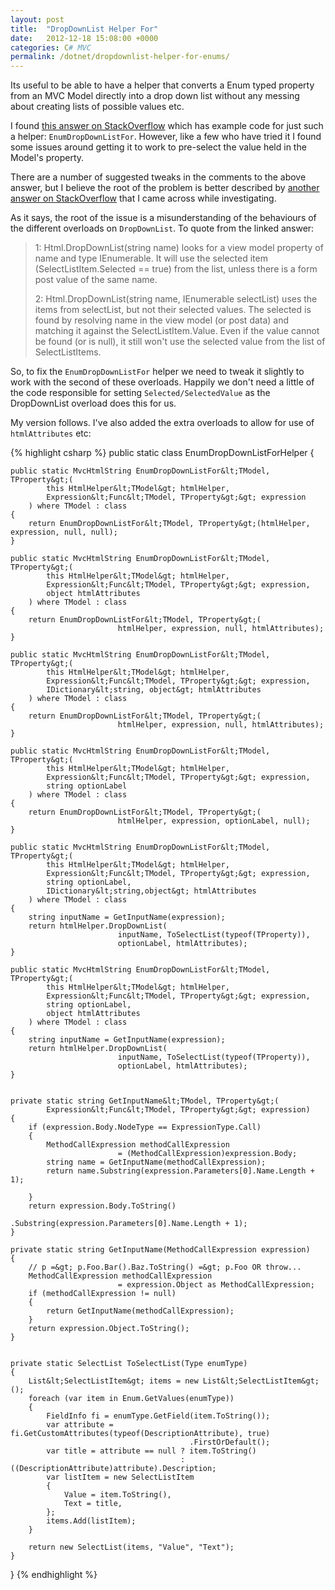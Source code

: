 ```yaml
---
layout: post
title:  "DropDownList Helper For"
date:   2012-12-18 15:08:00 +0000
categories: C# MVC
permalink: /dotnet/dropdownlist-helper-for-enums/
---
```


Its useful to be able to have a helper that converts a Enum typed property from an MVC Model directly into a drop down list without any messing about creating lists of possible values etc.

I found [this answer on StackOverflow](http://stackoverflow.com/a/4656800/592111) which has example code for just such a helper: `EnumDropDownListFor`. However, like a few who have tried it I found some issues around getting it to work to pre-select the value held in the Model's property.

There are a number of suggested tweaks in the comments to the above answer, but I believe the root of the problem is better described by [another answer on StackOverflow](http://stackoverflow.com/a/2410614/592111) that I came across while investigating.

As it says, the root of the issue is a misunderstanding of the behaviours of the different overloads on `DropDownList`. To quote from the linked answer:

> 1: Html.DropDownList(string name) looks for a view model property of name and type IEnumerable<selectlistitem>. It will use the selected item (SelectListItem.Selected == true) from the list, unless there is a form post value of the same name.</selectlistitem>
>
> 2: Html.DropDownList(string name, IEnumerable<selectlistitem> selectList) uses the items from selectList, but not their selected values. The selected is found by resolving name in the view model (or post data) and matching it against the SelectListItem.Value. Even if the value cannot be found (or is null), it still won't use the selected value from the list of SelectListItems.</selectlistitem>

So, to fix the `EnumDropDownListFor` helper we need to tweak it slightly to work with the second of these overloads. Happily we don't need a little of the code responsible for setting `Selected/SelectedValue` as the DropDownList overload does this for us.

My version follows. I've also added the extra overloads to allow for use of `htmlAttributes` etc:

{% highlight csharp %}
public static class EnumDropDownListForHelper
{

    public static MvcHtmlString EnumDropDownListFor&lt;TModel, TProperty&gt;(
            this HtmlHelper&lt;TModel&gt; htmlHelper, 
            Expression&lt;Func&lt;TModel, TProperty&gt;&gt; expression
        ) where TModel : class
    {
        return EnumDropDownListFor&lt;TModel, TProperty&gt;(htmlHelper, expression, null, null);
    }

    public static MvcHtmlString EnumDropDownListFor&lt;TModel, TProperty&gt;(
            this HtmlHelper&lt;TModel&gt; htmlHelper, 
            Expression&lt;Func&lt;TModel, TProperty&gt;&gt; expression, 
            object htmlAttributes
        ) where TModel : class
    {
        return EnumDropDownListFor&lt;TModel, TProperty&gt;(
                            htmlHelper, expression, null, htmlAttributes);
    }

    public static MvcHtmlString EnumDropDownListFor&lt;TModel, TProperty&gt;(
            this HtmlHelper&lt;TModel&gt; htmlHelper, 
            Expression&lt;Func&lt;TModel, TProperty&gt;&gt; expression, 
            IDictionary&lt;string, object&gt; htmlAttributes
        ) where TModel : class
    {
        return EnumDropDownListFor&lt;TModel, TProperty&gt;(
                            htmlHelper, expression, null, htmlAttributes);
    }

    public static MvcHtmlString EnumDropDownListFor&lt;TModel, TProperty&gt;(
            this HtmlHelper&lt;TModel&gt; htmlHelper, 
            Expression&lt;Func&lt;TModel, TProperty&gt;&gt; expression, 
            string optionLabel
        ) where TModel : class
    {
        return EnumDropDownListFor&lt;TModel, TProperty&gt;(
                            htmlHelper, expression, optionLabel, null);
    }

    public static MvcHtmlString EnumDropDownListFor&lt;TModel, TProperty&gt;(
            this HtmlHelper&lt;TModel&gt; htmlHelper, 
            Expression&lt;Func&lt;TModel, TProperty&gt;&gt; expression, 
            string optionLabel, 
            IDictionary&lt;string,object&gt; htmlAttributes
        ) where TModel : class
    {
        string inputName = GetInputName(expression);
        return htmlHelper.DropDownList(
                            inputName, ToSelectList(typeof(TProperty)), 
                            optionLabel, htmlAttributes);
    }

    public static MvcHtmlString EnumDropDownListFor&lt;TModel, TProperty&gt;(
            this HtmlHelper&lt;TModel&gt; htmlHelper, 
            Expression&lt;Func&lt;TModel, TProperty&gt;&gt; expression, 
            string optionLabel, 
            object htmlAttributes
        ) where TModel : class
    {
        string inputName = GetInputName(expression);
        return htmlHelper.DropDownList(
                            inputName, ToSelectList(typeof(TProperty)), 
                            optionLabel, htmlAttributes);
    }


    private static string GetInputName&lt;TModel, TProperty&gt;(
            Expression&lt;Func&lt;TModel, TProperty&gt;&gt; expression)
    {
        if (expression.Body.NodeType == ExpressionType.Call)
        {
            MethodCallExpression methodCallExpression 
                            = (MethodCallExpression)expression.Body;
            string name = GetInputName(methodCallExpression);
            return name.Substring(expression.Parameters[0].Name.Length + 1);

        }
        return expression.Body.ToString()
                            .Substring(expression.Parameters[0].Name.Length + 1);
    }

    private static string GetInputName(MethodCallExpression expression)
    {
        // p =&gt; p.Foo.Bar().Baz.ToString() =&gt; p.Foo OR throw...
        MethodCallExpression methodCallExpression 
                            = expression.Object as MethodCallExpression;
        if (methodCallExpression != null)
        {
            return GetInputName(methodCallExpression);
        }
        return expression.Object.ToString();
    }


    private static SelectList ToSelectList(Type enumType)
    {
        List&lt;SelectListItem&gt; items = new List&lt;SelectListItem&gt;();
        foreach (var item in Enum.GetValues(enumType))
        {
            FieldInfo fi = enumType.GetField(item.ToString());
            var attribute = fi.GetCustomAttributes(typeof(DescriptionAttribute), true)
                                            .FirstOrDefault();
            var title = attribute == null ? item.ToString() 
                                          : ((DescriptionAttribute)attribute).Description;
            var listItem = new SelectListItem
            {
                Value = item.ToString(),
                Text = title,
            };
            items.Add(listItem);
        }

        return new SelectList(items, "Value", "Text");
    }
}
{% endhighlight %}
